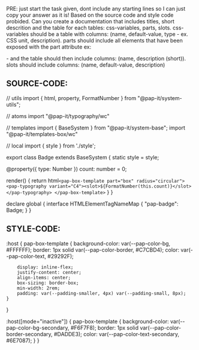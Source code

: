 PRE: just start the task given, dont include any starting lines so I can just copy your answer as it is!
 Based on the source code and style code probided. Can you create a documentation that includes titles, short descrition and the table for each tables: css-variables, parts, slots.
css-variables should be a table with columns: (name, default-value, type - ex. CSS unit, description).
parts should include all elements that have been exposed with the part attribute ex: <p part='foo'> - and the table should then include columns: (name, description (short)).
slots should include columns: (name, default-value, description)

## SOURCE-CODE:
// utils 
import { html, property, FormatNumber } from "@pap-it/system-utils";

// atoms
import "@pap-it/typography/wc"

// templates
import { BaseSystem } from "@pap-it/system-base";
import "@pap-it/templates-box/wc"

// local 
import { style } from './style';

export class Badge extends BaseSystem {
  static style = style;

  @property({ type: Number }) count: number = 0;

  render() {
    return html`
            <pap-box-template part="box" radius="circular">
                <pap-typography variant="C4"><slot>${FormatNumber(this.count)}</slot></pap-typography>
            </pap-box-template>
        `
  }
}


declare global {
  interface HTMLElementTagNameMap {
    "pap-badge": Badge;
  }
}
## STYLE-CODE:
:host {
    pap-box-template {
        background-color: var(--pap-color-bg, #FFFFFF);
        border: 1px solid var(--pap-color-border, #C7CBD4);
        color: var(--pap-color-text, #29292F);
    
        display: inline-flex;
        justify-content: center;
        align-items: center;
        box-sizing: border-box;
        min-width: 2rem;
        padding: var(--padding-smaller, 4px) var(--padding-small, 8px);
    }
}

:host([mode="inactive"]) {
    pap-box-template {
        background-color: var(--pap-color-bg-secondary, #F6F7F8);
        border: 1px solid var(--pap-color-border-secondary, #DADDE3);
        color: var(--pap-color-text-secondary, #6E7087);
    }
}
